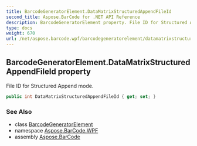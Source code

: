 ```yaml
---
title: BarcodeGeneratorElement.DataMatrixStructuredAppendFileId
second_title: Aspose.BarCode for .NET API Reference
description: BarcodeGeneratorElement property. File ID for Structured Append mode
type: docs
weight: 670
url: /net/aspose.barcode.wpf/barcodegeneratorelement/datamatrixstructuredappendfileid/
---
```

## BarcodeGeneratorElement.DataMatrixStructuredAppendFileId property

File ID for Structured Append mode.

```csharp
public int DataMatrixStructuredAppendFileId { get; set; }
```

### See Also

* class [BarcodeGeneratorElement](../)
* namespace [Aspose.BarCode.WPF](../../barcodegeneratorelement/)
* assembly [Aspose.BarCode](../../../)


